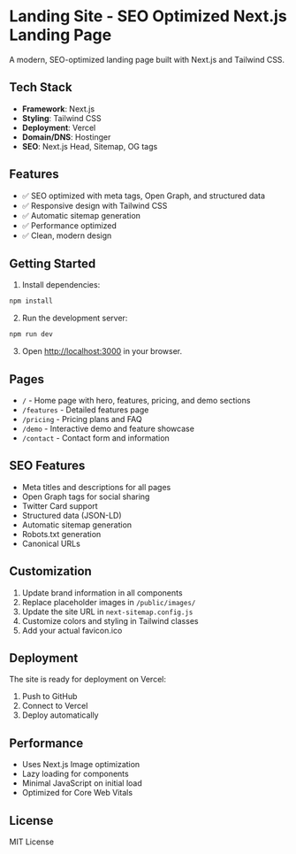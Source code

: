 # Landing Site - SEO Optimized Next.js Landing Page

A modern, SEO-optimized landing page built with Next.js and Tailwind CSS.

## Tech Stack

- **Framework**: Next.js
- **Styling**: Tailwind CSS
- **Deployment**: Vercel
- **Domain/DNS**: Hostinger
- **SEO**: Next.js Head, Sitemap, OG tags

## Features

- ✅ SEO optimized with meta tags, Open Graph, and structured data
- ✅ Responsive design with Tailwind CSS
- ✅ Automatic sitemap generation
- ✅ Performance optimized
- ✅ Clean, modern design

## Getting Started

1. Install dependencies:
```bash
npm install
```

2. Run the development server:
```bash
npm run dev
```

3. Open [http://localhost:3000](http://localhost:3000) in your browser.

## Pages

- `/` - Home page with hero, features, pricing, and demo sections
- `/features` - Detailed features page
- `/pricing` - Pricing plans and FAQ
- `/demo` - Interactive demo and feature showcase
- `/contact` - Contact form and information

## SEO Features

- Meta titles and descriptions for all pages
- Open Graph tags for social sharing
- Twitter Card support
- Structured data (JSON-LD)
- Automatic sitemap generation
- Robots.txt generation
- Canonical URLs

## Customization

1. Update brand information in all components
2. Replace placeholder images in `/public/images/`
3. Update the site URL in `next-sitemap.config.js`
4. Customize colors and styling in Tailwind classes
5. Add your actual favicon.ico

## Deployment

The site is ready for deployment on Vercel:

1. Push to GitHub
2. Connect to Vercel
3. Deploy automatically

## Performance

- Uses Next.js Image optimization
- Lazy loading for components
- Minimal JavaScript on initial load
- Optimized for Core Web Vitals

## License

MIT License